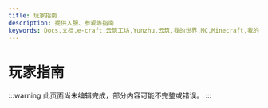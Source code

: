 ```yaml
---
title: 玩家指南
description: 提供入服、参观等指南
keywords: Docs,文档,e-craft,云筑工坊,Yunzhu,云筑,我的世界,MC,Minecraft,我的世界服务器,服务器,云筑工坊服务器,云筑工坊服务器文档,云筑工坊文档中心
---
```


# 玩家指南

:::warning
此页面尚未编辑完成，部分内容可能不完整或错误。
:::